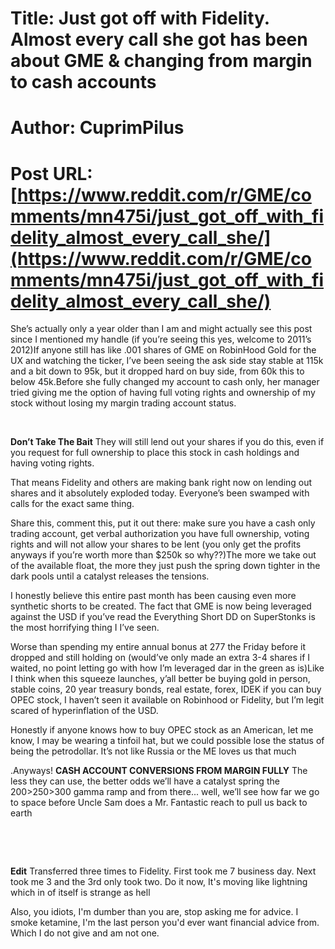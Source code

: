 # Title: Just got off with Fidelity. Almost every call she got has been about GME & changing from margin to cash accounts
# Author: CuprimPilus
# Post URL: [https://www.reddit.com/r/GME/comments/mn475i/just_got_off_with_fidelity_almost_every_call_she/](https://www.reddit.com/r/GME/comments/mn475i/just_got_off_with_fidelity_almost_every_call_she/)


She’s actually only a year older than I am and might actually see this post since I mentioned my handle (if you’re seeing this yes, welcome to 2011’s 2012)If anyone still has like .001 shares of GME on RobinHood Gold for the UX and watching the ticker, I’ve been seeing the ask side stay stable at 115k and a bit down to 95k, but it dropped hard on buy side, from 60k this to below 45k.Before she fully changed my account to cash only, her manager tried giving me the option of having full voting rights and ownership of my stock without losing my margin trading account status.

&#x200B;

**Don’t Take The Bait** They will still lend out your shares if you do this, even if you request for full ownership to place this stock in cash holdings and having voting rights.

That means Fidelity and others are making bank right now on lending out shares and it absolutely exploded today. Everyone’s been swamped with calls for the exact same thing.

Share this, comment this, put it out there: make sure you have a cash only trading account, get verbal authorization you have full ownership, voting rights and will not allow your shares to be lent (you only get the profits anyways if you’re worth more than $250k so why??)The more we take out of the available float, the more they just push the spring down tighter in the dark pools until a catalyst releases the tensions.

I honestly believe this entire past month has been causing even more synthetic shorts to be created. The fact that GME is now being leveraged against the USD if you’ve read the Everything Short DD on SuperStonks is the most horrifying thing I I’ve seen.

Worse than spending my entire annual bonus at 277 the Friday before it dropped and still holding on (would’ve only made an extra 3-4 shares if I waited, no point letting go with how I’m leveraged dar in the green as is)Like I think when this squeeze launches, y’all better be buying gold in person, stable coins, 20 year treasury bonds, real estate, forex, IDEK if you can buy OPEC stock, I haven’t seen it available on Robinhood or Fidelity, but I’m legit scared of hyperinflation of the USD.

Honestly if anyone knows how to buy OPEC stock as an American, let me know, I may be wearing a tinfoil hat, but we could possible lose the status of being the petrodollar. It’s not like Russia or the ME loves us that much

.Anyways! **CASH ACCOUNT CONVERSIONS FROM MARGIN FULLY** The less they can use, the better odds we’ll have a catalyst spring the 200>250>300 gamma ramp and from there... well, we’ll see how far we go to space before Uncle Sam does a Mr. Fantastic reach to pull us back to earth

&#x200B;

&#x200B;

**Edit** Transferred three times to Fidelity. First took me 7 business day. Next took me 3 and the 3rd only took two. Do it now, It's moving like lightning which in of itself is strange as hell

Also, you idiots, I'm dumber than you are, stop asking me for advice. I smoke ketamine, I'm the last person you'd ever want financial advice from. Which I do not give and am not one.